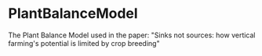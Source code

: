 # PlantBalanceModel
The Plant Balance Model used in the paper: "Sinks not sources: how vertical farming's potential is limited by crop breeding"
